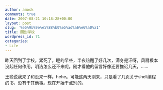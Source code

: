 ```yaml
---
author: amosk
comments: true
date: 2007-08-21 10:18:28+00:00
layout: post
slug: '%e5%9b%9e%e5%88%b0%e5%ad%a6%e6%a0%a1'
title: 回到学校
wordpress_id: 71
categories:
- Life
---
```


昨天回到了学校，累死了，睡的早些，半夜热醒了好几次，满身是汗呀，风扇根本没起任何作用。明洁怎么还不来呢，刚才看他的留言好像还要推迟几天，……

王聪说我来了和没来一样，hehe。可能这两天刚来，只是看了几页关于shell编程的书，没有干其他事。现在开始干点别的。
